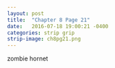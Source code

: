 ```yaml
---
layout: post
title:  "Chapter 8 Page 21"
date:   2016-07-18 19:00:21 -0400
categories: strip grip
strip-image: ch8pg21.png
---
```

  zombie hornet 
